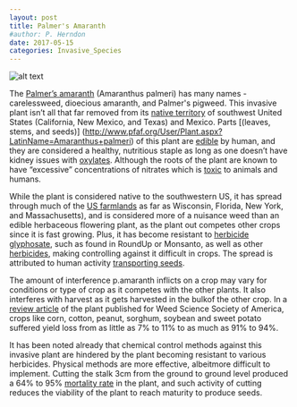 ```yaml
---
layout: post
title: Palmer's Amaranth
#author: P. Herndon
date: 2017-05-15
categories: Invasive_Species
---
```


![alt text][AMARANTH_PIC]  

The [Palmer’s amaranth](https://plants.usda.gov/core/profile?symbol=AMPA) (Amaranthus palmeri) has 
many names - carelessweed, dioecious amaranth, and Palmer's pigweed. This invasive plant isn’t all 
that far removed from its [native territory](https://gobotany.newenglandwild.org/species/amaranthus/palmeri/) 
of southwest United States (California, New Mexico, and Texas) and Mexico. Parts [(leaves, stems, and seeds)]
(http://www.pfaf.org/User/Plant.aspx?LatinName=Amaranthus+palmeri) of this plant are [edible](http://naeb.brit.org/uses/search/?string=Amaranthus+palmeri) 
by human, and they are considered a healthy, nutritious staple as long as one doesn’t have kidney issues with 
[oxylates](https://www.ncbi.nlm.nih.gov/pubmed/17511467). Although the roots of the plant are known to have 
“excessive” concentrations of nitrates which is [toxic](http://poisonousplants.ansci.cornell.edu/php/plants.php?action=indiv&byname=scientific&keynum=12) 
to animals and humans.  

While the plant is considered native to the southwestern US, it has spread through much of the [US farmlands](https://plants.usda.gov/core/profile?symbol=AMPA) 
as far as Wisconsin, Florida, New York, and Massachusetts), and is considered more of a 
nuisance weed than an edible herbaceous flowering plant, as the plant out competes other crops since 
it is fast growing. Plus, it has become resistant to [herbicide glyphosate](https://www.ncbi.nlm.nih.gov/pmc/articles/PMC2824275/), 
such as found in RoundUp or Monsanto, as well as other [herbicides](https://www.jstor.org/stable/pdf/23358302.pdf), 
making controlling against it difficult in crops. The spread is attributed to human activity [transporting seeds](https://www.jstor.org/stable/pdf/23358302.pdf).

The amount of interference p.amaranth inflicts on a crop may vary for conditions or type of crop as it 
competes with the other plants. It also interferes with harvest as it gets harvested in the bulkof the 
other crop. In a [review article](https://www.jstor.org/stable/23358302) of the plant published for 
Weed Science Society of America, crops like corn, cotton, peanut, sorghum, soybean and sweet potato 
suffered yield loss from as little as 7% to 11% to as much as 91% to 94%.

It has been noted already that chemical control methods against this invasive plant are hindered by 
the plant becoming resistant to various herbicides. Physical methods are more effective, albeitmore 
difficult to implement. Cutting the stalk 3cm from the ground to ground level produced a 64% to 95% 
[mortality rate](http://onlinelibrary.wiley.com/doi/10.1111/aab.12129/abstract) in the plant, and 
such activity of cutting reduces the viability of the plant to reach maturity to produce seeds.

[AMARANTH_PIC]: http://www.pfaf.org/Admin/PlantImages/AmaranthusPalmeri.jpg